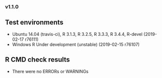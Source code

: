 
### v1.1.0

## Test environments

- Ubuntu 14.04 (travis-ci), R 3.1.3, R 3.2.5, R 3.3.3, R 3.4.4, R-devel (2019-02-17 r76111)
- Windows R Under development (unstable) (2019-02-15 r76107) 

## R CMD check results

- There were no ERRORs or WARNINGs
